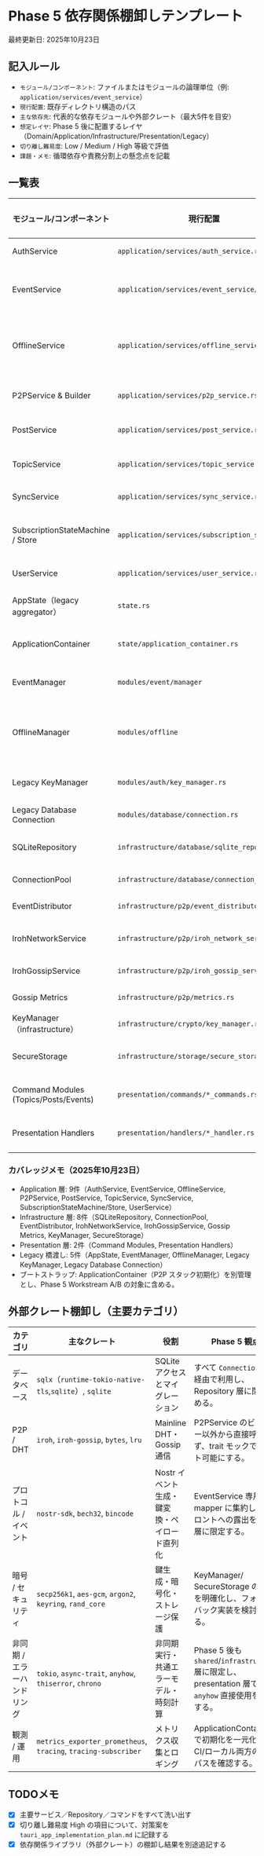 # Phase 5 依存関係棚卸しテンプレート
最終更新日: 2025年10月23日

## 記入ルール
- `モジュール/コンポーネント`: ファイルまたはモジュールの論理単位（例: `application/services/event_service`）
- `現行配置`: 既存ディレクトリ構造のパス
- `主な依存先`: 代表的な依存モジュールや外部クレート（最大5件を目安）
- `想定レイヤ`: Phase 5 後に配置するレイヤ（Domain/Application/Infrastructure/Presentation/Legacy）
- `切り離し難易度`: Low / Medium / High 等級で評価
- `課題・メモ`: 循環依存や責務分割上の懸念点を記載

## 一覧表
| モジュール/コンポーネント | 現行配置 | 主な依存先 | 想定レイヤ | 切り離し難易度 | 課題・メモ |
| --- | --- | --- | --- | --- | --- |
| AuthService | `application/services/auth_service.rs` | `infrastructure::crypto::KeyManager`, `infrastructure::storage::SecureStorage`, `application::services::{UserService,TopicService}`, `shared::error::AppError` | Application | Medium | 認証と初期トピック参加が同期的に結合しており、イベント駆動化とサービス分離が必要。 |
| EventService | `application/services/event_service/*` | `infrastructure::database::EventRepository`, `infrastructure::crypto::SignatureService`, `infrastructure::p2p::EventDistributor`, `application::services::{SubscriptionStateMachine,SubscriptionStateStore}`, `modules::event::manager::EventManager` | Application | High | Presentation DTO とレガシー EventManager に直接依存。ドメイン用 mapper と `EventGateway` trait を導入して境界を整理する。 |
| OfflineService | `application/services/offline_service.rs` | `modules::offline::{OfflineManager,models::*}`, `shared::error::AppError`, `serde_json::Value`, `async_trait` | Application | High | 旧 OfflineManager の戻り値をそのまま公開しており、変換アダプタと新インフラ層への移行が必須（`artefacts/phase5_offline_adapter_plan.md` を参照）。 |
| P2PService & Builder | `application/services/p2p_service.rs` | `infrastructure::p2p::{NetworkService,GossipService,DiscoveryOptions,IrohNetworkService,IrohGossipService}`, `modules::p2p::events::P2PEvent`, `shared::config::NetworkConfig`, `tokio::sync`, `iroh::SecretKey` | Application | Medium | Iroh 固有型がサービス層にリーク。Builder 内に閉じ込めつつ、P2PEvent をドメインイベントへ置換する。 |
| PostService | `application/services/post_service.rs` | `domain::entities::{Post,Event,User}`, `infrastructure::database::PostRepository`, `infrastructure::p2p::EventDistributor`, `infrastructure::cache::PostCacheService`, `nostr_sdk::Keys` | Application | Medium | `nostr_sdk` 依存を共有ファクトリに集約し、イベント生成を EventService 経由に統一する。 |
| TopicService | `application/services/topic_service.rs` | `domain::entities::Topic`, `infrastructure::database::TopicRepository`, `infrastructure::p2p::GossipService`, `shared::error::AppError` | Application | Medium | Gossip 参加/離脱を直接呼び出すため、P2PService 経由のイベント発行に置き換える。 |
| SyncService | `application/services/sync_service.rs` | `infrastructure::p2p::NetworkService`, `application::services::{PostService,EventService}`, `tokio::sync::RwLock`, `chrono::Utc` | Application | Medium | サービス間の循環参照防止のため、同期オーケストレータ用 trait を別途定義する。 |
| SubscriptionStateMachine / Store | `application/services/subscription_state.rs` | `infrastructure::database::connection_pool::ConnectionPool`, `sqlx`, `chrono`, `shared::error::AppError` | Application | High | SQL を直書きしており、`SubscriptionStateRepository` を新設して再同期ロジックをドメイン値オブジェクトへ切り出す。 |
| UserService | `application/services/user_service.rs` | `domain::entities::{User,UserMetadata}`, `infrastructure::database::UserRepository`, `shared::error::AppError` | Application | Low | Phase 5 ではフォローデータ取得/更新をドメインユースケース化するだけで対応可能。 |
| AppState（legacy aggregator） | `state.rs` | `modules::{auth,event,offline,database,p2p}`, `application::services::*`, `presentation::handlers::*`, `infrastructure::{crypto,database,p2p}`, `tauri::AppHandle` | Legacy | High | 旧モジュールと新サービスが同居。状態管理とサービス DI を分割し、UI への公開は読み取り専用 ViewModel に絞る。 |
| ApplicationContainer | `state/application_container.rs` | `application::services::p2p_service::{P2PService,P2PStack}`, `modules::p2p::P2PEvent`, `shared::config::AppConfig`, `tokio::fs`, `anyhow` | Application | Medium | P2P イベント型の差し替えとメトリクス初期化統合が必要。Phase 5 でブートストラップ専用モジュールへ再配置する。 |
| EventManager | `modules/event/manager` | `application::shared::{default_topics,nostr::EventPublisher}`, `infrastructure::database::EventRepository`, `infrastructure::p2p::GossipService`, `modules::auth::key_manager::KeyManager`, `modules::database::connection::DbPool` | Legacy | High | `tauri::AppHandle` 依存をイベントブロードキャスタ trait に抽象化し、Repository 参照はアプリ層経由に限定する。 |
| OfflineManager | `modules/offline` | `sqlx`, `chrono`, `serde_json`, `uuid`, `modules::database::connection::DbPool` | Legacy | High | バッチ SQL が多数。`infrastructure::offline` に移行し、DTO 変換を `application::shared::offline` に集約する（`artefacts/phase5_offline_adapter_plan.md` を参照）。 |
| Legacy KeyManager | `modules/auth/key_manager.rs` | `nostr_sdk::Keys`, `tokio::sync::RwLock`, `anyhow` | Legacy | Medium | AppState からのみ利用。`infrastructure::crypto::KeyManager` に置換し、旧実装はテスト専用へ縮退。 |
| Legacy Database Connection | `modules/database/connection.rs` | `sqlx`, `std::fs`, `Path`, `tracing` | Legacy | Medium | `ConnectionPool` への全面移行とマイグレーション呼び出し位置の一本化が必要。 |
| SQLiteRepository | `infrastructure/database/sqlite_repository/*` | `sqlx`, `infrastructure::database::ConnectionPool`, `domain::entities::*`, `shared::error::AppError`, `async_trait` | Infrastructure | High | ドメイン構造体を丸ごと import しており、mapper 層で DTO 化して domain 依存を薄くする必要がある。 |
| ConnectionPool | `infrastructure/database/connection_pool.rs` | `sqlx::SqlitePool`, `std::sync::Arc` | Infrastructure | Low | 旧 DbPool 利用箇所をすべて差し替え、環境変数による設定注入をサポートする。 |
| EventDistributor | `infrastructure/p2p/event_distributor.rs` | `domain::entities::Event`, `tokio::sync::mpsc`, `metrics`, `shared::error::AppError` | Infrastructure | Medium | DistributionStrategy を domain 層で定義し、メトリクス発火を共通トレイトにまとめる。 |
| IrohNetworkService | `infrastructure/p2p/iroh_network_service.rs` | `iroh::{Endpoint,protocol::Router}`, `tokio::sync::{RwLock,broadcast}`, `shared::config::NetworkConfig`, `shared::error::AppError`, `super::dht_bootstrap` | Infrastructure | Medium | ネットワークイベント通知を `P2PService` 用イベントバスに統合し、直接 broadcast を expose しない。 |
| IrohGossipService | `infrastructure/p2p/iroh_gossip_service.rs` | `iroh_gossip::{Gossip,GossipSender,GossipTopic}`, `iroh::protocol::Router`, `domain::entities::Event`, `shared::error::AppError`, `tokio::sync::{mpsc,RwLock}` | Infrastructure | Medium | Gossip イベントを domain DTO に変換し、テストモックとの API 差異をなくす。 |
| Gossip Metrics | `infrastructure/p2p/metrics.rs` | `metrics_exporter_prometheus`, `tokio`, `shared::time`, `serde` | Infrastructure | Low | メトリクス登録を ApplicationContainer で一元化し、Phase 5 後の CI 指標へ反映する。 |
| KeyManager（infrastructure） | `infrastructure/crypto/key_manager.rs` | `nostr_sdk`, `secp256k1`, `keyring`, `shared::error::AppError`, `rand_core` | Infrastructure | Medium | SecureStorage と責務が重複。鍵管理とメタデータ更新を別トレイトに分離する。 |
| SecureStorage | `infrastructure/storage/secure_storage.rs` | `keyring`, `serde`, `async_trait`, `chrono`, `anyhow` | Infrastructure | Medium | 永続化スキーマが `AccountMetadata` 固定。domain 値オブジェクトと整合するマイグレーションが必要。 |
| Command Modules (Topics/Posts/Events) | `presentation/commands/*_commands.rs` | `application::services::*`, `presentation::handlers::*`, `state::AppState`, `presentation::dto::*`, `tauri::command` | Presentation | Medium | AppState からの直接 clone に依存。レイヤ分離後は DI でハンドラーを注入し、依存を明示する。 |
| Presentation Handlers | `presentation/handlers/*_handler.rs` | `application::services::*`, `presentation::dto::*`, `shared::error::AppError`, `serde_json` | Presentation | Medium | DTO バリデーションとサービス呼び出しが混在。Mapper/Validator を共通化し、例外処理を `errorHandler` と整合させる。 |

### カバレッジメモ（2025年10月23日）
- Application 層: 9件（AuthService, EventService, OfflineService, P2PService, PostService, TopicService, SyncService, SubscriptionStateMachine/Store, UserService）
- Infrastructure 層: 8件（SQLiteRepository, ConnectionPool, EventDistributor, IrohNetworkService, IrohGossipService, Gossip Metrics, KeyManager, SecureStorage）
- Presentation 層: 2件（Command Modules, Presentation Handlers）
- Legacy 橋渡し: 5件（AppState, EventManager, OfflineManager, Legacy KeyManager, Legacy Database Connection）
- ブートストラップ: ApplicationContainer（P2P スタック初期化）を別管理とし、Phase 5 Workstream A/B の対象に含める。

## 外部クレート棚卸し（主要カテゴリ）
| カテゴリ | 主なクレート | 役割 | Phase 5 観点 |
| --- | --- | --- | --- |
| データベース | `sqlx`（`runtime-tokio-native-tls`,`sqlite`）, `sqlite` | SQLite アクセスとマイグレーション | すべて `ConnectionPool` 経由で利用し、Repository 層に閉じ込める。 |
| P2P / DHT | `iroh`, `iroh-gossip`, `bytes`, `lru` | Mainline DHT・Gossip 通信 | P2PService のビルダー以外から直接呼ばず、trait モックでテスト可能にする。 |
| プロトコル / イベント | `nostr-sdk`, `bech32`, `bincode` | Nostr イベント生成・鍵変換・ペイロード直列化 | EventService 専用の mapper に集約し、フロントへの露出を DTO 層に限定する。 |
| 暗号 / セキュリティ | `secp256k1`, `aes-gcm`, `argon2`, `keyring`, `rand_core` | 鍵生成・暗号化・ストレージ保護 | KeyManager/ SecureStorage の境界を明確化し、フォールバック実装を検討する。 |
| 非同期 / エラーハンドリング | `tokio`, `async-trait`, `anyhow`, `thiserror`, `chrono` | 非同期実行・共通エラーモデル・時刻計算 | Phase 5 後も `shared`/`infrastructure` 層に限定し、presentation 層での `anyhow` 直接使用を禁止する。 |
| 観測 / 運用 | `metrics_exporter_prometheus`, `tracing`, `tracing-subscriber` | メトリクス収集とロギング | ApplicationContainer で初期化を一元化し、CI/ローカル両方の計測パスを確認する。 |

## TODOメモ
- [x] 主要サービス／Repository／コマンドをすべて洗い出す
- [x] 切り離し難易度 High の項目について、対策案を `tauri_app_implementation_plan.md` に記録する
- [x] 依存関係ライブラリ（外部クレート）の棚卸し結果を別途追記する
